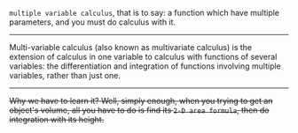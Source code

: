 `multiple variable calculus`, that is to say: a function which have multiple parameters, and you must do calculus with it.

___

Multi-variable calculus (also known as multivariate calculus) is the extension of calculus in one variable to calculus with functions of several variables: the differentiation and integration of functions involving multiple variables, rather than just one.

___

~~Why we have to learn it? Well, simply enough, when you trying to get an object's volume, all you have to do is find its `2-D area formula`, then do integration with its height.~~
